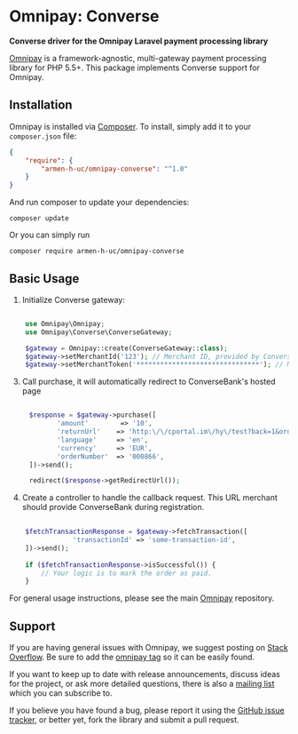 # Omnipay: Converse

**Converse driver for the Omnipay Laravel payment processing library**


[Omnipay](https://github.com/thephpleague/omnipay) is a framework-agnostic, multi-gateway payment
processing library for PHP 5.5+. This package implements Converse support for Omnipay.

## Installation

Omnipay is installed via [Composer](http://getcomposer.org/). To install, simply add it
to your `composer.json` file:

```json
{
    "require": {
        "armen-h-uc/omnipay-converse": "^1.0"
    }
}
```

And run composer to update your dependencies:

    composer update

Or you can simply run

    composer require armen-h-uc/omnipay-converse

## Basic Usage

1. Initialize Converse gateway:

```php

    use Omnipay\Omnipay;
    use Omnipay\Converse\ConverseGateway;

    $gateway = Omnipay::create(ConverseGateway::class);
    $gateway->setMerchantId('123'); // Merchant ID, provided by ConverseBank
    $gateway->setMerchantToken('*******************************'); // Merchant password, provided by ConverseBank

```

3. Call purchase, it will automatically redirect to ConverseBank's hosted page

```php

     $response = $gateway->purchase([
            'amount'        => '10',
            'returnUrl'    => 'http:\/\/cportal.im\/hy\/test?back=1&order_number=1',
            'language'     => 'en',
            'currency'     => 'EUR',
            'orderNumber'  => '000866',
     ])->send();

     redirect($response->getRedirectUrl());

```

4. Create a controller to handle the callback request. This URL merchant should provide ConverseBank during registration.

```php
    
    $fetchTransactionResponse = $gateway->fetchTransaction([
                'transactionId' => 'some-transaction-id',
    ])->send();
    
    if ($fetchTransactionResponse->isSuccessful()) {
        // Your logic is to mark the order as paid.
    }

```

For general usage instructions, please see the main [Omnipay](https://github.com/thephpleague/omnipay)
repository.

## Support

If you are having general issues with Omnipay, we suggest posting on
[Stack Overflow](http://stackoverflow.com/). Be sure to add the
[omnipay tag](http://stackoverflow.com/questions/tagged/omnipay) so it can be easily found.

If you want to keep up to date with release announcements, discuss ideas for the project,
or ask more detailed questions, there is also a [mailing list](https://groups.google.com/forum/#!forum/omnipay) which
you can subscribe to.

If you believe you have found a bug, please report it using the [GitHub issue tracker](https://github.com/armen-h-uc/omnipay-converse/issues),
or better yet, fork the library and submit a pull request.
